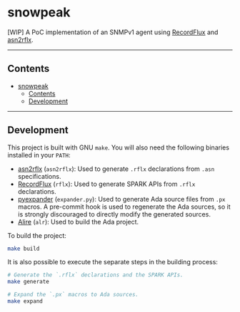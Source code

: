 # snowpeak

[WIP] A PoC implementation of an SNMPv1 agent using [RecordFlux] and [asn2rflx].

---

## Contents

- [snowpeak](#snowpeak)
  - [Contents](#contents)
  - [Development](#development)

---

## Development

This project is built with GNU `make`. You will also need the following binaries installed in your `PATH`:

- [asn2rflx] (`asn2rflx`): Used to generate `.rflx` declarations from `.asn` specifications.
- [RecordFlux] (`rflx`): Used to generate SPARK APIs from `.rflx` declarations.
- [pyexpander] (`expander.py`): Used to generate Ada source files from `.px` macros. A pre-commit hook is used to regenerate the Ada sources, so it is strongly discouraged to directly modify the generated sources.
- [Alire] (`alr`): Used to build the Ada project.

To build the project:

```bash
make build
```

It is also possible to execute the separate steps in the building process:

```bash
# Generate the `.rflx` declarations and the SPARK APIs.
make generate

# Expand the `.px` macros to Ada sources.
make expand
```

[alire]: https://github.com/alire-project/alire
[recordflux]: https://github.com/Componolit/RecordFlux
[asn2rflx]: https://github.com/rami3l/asn2rflx
[pyexpander]: https://pypi.org/project/pyexpander
